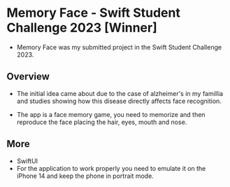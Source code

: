 # Memory Face - Swift Student Challenge 2023 [Winner]

- Memory Face was my submitted project in the Swift Student Challenge 2023.
## Overview
- The initial idea came about due to the case of alzheimer's in my famillia and studies showing how this disease directly affects face recognition.

- The app is a face memory game, you need to memorize and then reproduce the face placing the hair, eyes, mouth and nose.
## More
- SwiftUI
- For the application to work properly you need to emulate it on the iPhone 14 and keep the phone in portrait mode.
